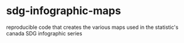 # sdg-infographic-maps

reproducible code that creates the various maps used in the statistic's canada SDG infographic series